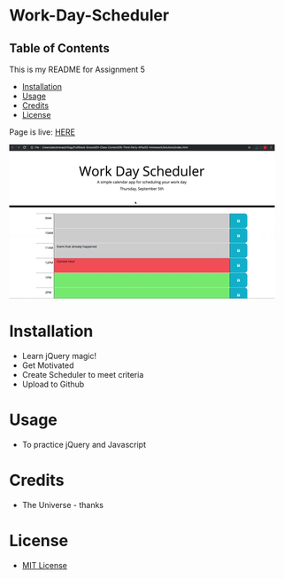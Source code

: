 # Work-Day-Scheduler

## Table of Contents

This is my README for Assignment 5
* [Installation](#installation)
* [Usage](#Usage)
* [Credits](#Credits)
* [License](#License)

Page is live: [HERE](https://kevsaj.github.io/Work-Day-Scheduler/.)

![Should Look like this lol](/Assets/05-third-party-apis-homework-demo.gif "demo")


# Installation
* Learn jQuery magic!
* Get Motivated
* Create Scheduler to meet criteria
* Upload to Github 

# Usage
* To practice jQuery and Javascript

# Credits
* The Universe - thanks

# License
* [MIT License](https://github.com/kevsaj/Work-Day-Scheduler/blob/main/LICENSE)